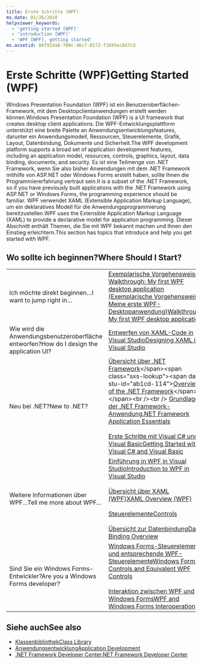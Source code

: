 ```yaml
---
title: Erste Schritte (WPF)
ms.date: 01/26/2018
helpviewer_keywords:
  - 'getting started [WPF]'
  - 'introduction [WPF]'
  - 'WPF [WPF], getting started'
ms.assetid: 04f91da8-708c-46c7-8172-f1695ec847cd
---
```

# <a name="getting-started-wpf"></a><span data-ttu-id="ab1cd-102">Erste Schritte (WPF)</span><span class="sxs-lookup"><span data-stu-id="ab1cd-102">Getting Started (WPF)</span></span>
<span data-ttu-id="ab1cd-103">Windows Presentation Foundation (WPF) ist ein Benutzeroberflächen-Framework, mit dem Desktopclientanwendungen erstellt werden können.</span><span class="sxs-lookup"><span data-stu-id="ab1cd-103">Windows Presentation Foundation (WPF) is a UI framework that creates desktop client applications.</span></span> <span data-ttu-id="ab1cd-104">Die WPF-Entwicklungsplattform unterstützt eine breite Palette an Anwendungsentwicklungsfeatures, darunter ein Anwendungsmodell, Ressourcen, Steuerelemente, Grafik, Layout, Datenbindung, Dokumente und Sicherheit.</span><span class="sxs-lookup"><span data-stu-id="ab1cd-104">The WPF development platform supports a broad set of application development features, including an application model, resources, controls, graphics, layout, data binding, documents, and security.</span></span> <span data-ttu-id="ab1cd-105">Es ist eine Teilmenge von .NET Framework, wenn Sie also bisher Anwendungen mit dem .NET Framework mithilfe von ASP.NET oder Windows Forms erstellt haben, sollte Ihnen die Programmiererfahrung vertraut sein.</span><span class="sxs-lookup"><span data-stu-id="ab1cd-105">It is a subset of the .NET Framework, so if you have previously built applications with the .NET Framework using ASP.NET or Windows Forms, the programming experience should be familiar.</span></span> <span data-ttu-id="ab1cd-106">WPF verwendet XAML (Extensible Application Markup Language), um ein deklaratives Modell für die Anwendungsprogrammierung bereitzustellen.</span><span class="sxs-lookup"><span data-stu-id="ab1cd-106">WPF uses the Extensible Application Markup Language (XAML) to provide a declarative model for application programming.</span></span> <span data-ttu-id="ab1cd-107">Dieser Abschnitt enthält Themen, die Sie mit WPF bekannt machen und Ihnen den Einstieg erleichtern.</span><span class="sxs-lookup"><span data-stu-id="ab1cd-107">This section has topics that introduce and help you get started with WPF.</span></span>  
  
## <a name="where-should-i-start"></a><span data-ttu-id="ab1cd-108">Wo sollte ich beginnen?</span><span class="sxs-lookup"><span data-stu-id="ab1cd-108">Where Should I Start?</span></span>  
  
|||  
|-|-|  
|<span data-ttu-id="ab1cd-109">Ich möchte direkt beginnen…</span><span class="sxs-lookup"><span data-stu-id="ab1cd-109">I want to jump right in…</span></span>|[<span data-ttu-id="ab1cd-110">Exemplarische Vorgehensweise: Walkthrough: My first WPF desktop application (Exemplarische Vorgehensweise: Meine erste WPF-Desktopanwendung)</span><span class="sxs-lookup"><span data-stu-id="ab1cd-110">Walkthrough: My first WPF desktop application</span></span>](../../../../docs/framework/wpf/getting-started/walkthrough-my-first-wpf-desktop-application.md)|  
|<span data-ttu-id="ab1cd-111">Wie wird die Anwendungsbenutzeroberfläche entworfen?</span><span class="sxs-lookup"><span data-stu-id="ab1cd-111">How do I design the application UI?</span></span>|[<span data-ttu-id="ab1cd-112">Entwerfen von XAML-Code in Visual Studio</span><span class="sxs-lookup"><span data-stu-id="ab1cd-112">Designing XAML in Visual Studio</span></span>](/visualstudio/designers/designing-xaml-in-visual-studio)|  
|<span data-ttu-id="ab1cd-113">Neu bei .NET?</span><span class="sxs-lookup"><span data-stu-id="ab1cd-113">New to .NET?</span></span>|<span data-ttu-id="ab1cd-114">[Übersicht über .NET Framework](https://msdn.microsoft.com/library/zw4w595w\(v=vs.140\).aspx)</span><span class="sxs-lookup"><span data-stu-id="ab1cd-114">[Overview of the .NET Framework](https://msdn.microsoft.com/library/zw4w595w\(v=vs.140\).aspx)</span></span><br /><br /> [<span data-ttu-id="ab1cd-115">Grundlagen der .NET Framework-Anwendung</span><span class="sxs-lookup"><span data-stu-id="ab1cd-115">.NET Framework Application Essentials</span></span>](../../../../docs/standard/application-essentials.md)<br /><br /> [<span data-ttu-id="ab1cd-116">Erste Schritte mit Visual C# und Visual Basic</span><span class="sxs-lookup"><span data-stu-id="ab1cd-116">Getting Started with Visual C# and Visual Basic</span></span>](/visualstudio/ide/getting-started-with-visual-csharp-and-visual-basic)|  
|<span data-ttu-id="ab1cd-117">Weitere Informationen über WPF...</span><span class="sxs-lookup"><span data-stu-id="ab1cd-117">Tell me more about WPF…</span></span>|[<span data-ttu-id="ab1cd-118">Einführung in WPF in Visual Studio</span><span class="sxs-lookup"><span data-stu-id="ab1cd-118">Introduction to WPF in Visual Studio</span></span>](../../../../docs/framework/wpf/getting-started/introduction-to-wpf-in-vs.md)<br /><br /> [<span data-ttu-id="ab1cd-119">Übersicht über XAML (WPF)</span><span class="sxs-lookup"><span data-stu-id="ab1cd-119">XAML Overview (WPF)</span></span>](../../../../docs/framework/wpf/advanced/xaml-overview-wpf.md)<br /><br /> [<span data-ttu-id="ab1cd-120">Steuerelemente</span><span class="sxs-lookup"><span data-stu-id="ab1cd-120">Controls</span></span>](../../../../docs/framework/wpf/controls/index.md)<br /><br /> [<span data-ttu-id="ab1cd-121">Übersicht zur Datenbindung</span><span class="sxs-lookup"><span data-stu-id="ab1cd-121">Data Binding Overview</span></span>](../../../../docs/framework/wpf/data/data-binding-overview.md)|  
|<span data-ttu-id="ab1cd-122">Sind Sie ein Windows Forms-Entwickler?</span><span class="sxs-lookup"><span data-stu-id="ab1cd-122">Are you a Windows Forms developer?</span></span>|[<span data-ttu-id="ab1cd-123">Windows Forms-Steuerelemente und entsprechende WPF-Steuerelemente</span><span class="sxs-lookup"><span data-stu-id="ab1cd-123">Windows Forms Controls and Equivalent WPF Controls</span></span>](../../../../docs/framework/wpf/advanced/windows-forms-controls-and-equivalent-wpf-controls.md)<br /><br /> [<span data-ttu-id="ab1cd-124">Interaktion zwischen WPF und Windows Forms</span><span class="sxs-lookup"><span data-stu-id="ab1cd-124">WPF and Windows Forms Interoperation</span></span>](../../../../docs/framework/wpf/advanced/wpf-and-windows-forms-interoperation.md)|  
  
## <a name="see-also"></a><span data-ttu-id="ab1cd-125">Siehe auch</span><span class="sxs-lookup"><span data-stu-id="ab1cd-125">See also</span></span>
- [<span data-ttu-id="ab1cd-126">Klassenbibliothek</span><span class="sxs-lookup"><span data-stu-id="ab1cd-126">Class Library</span></span>](../../../../docs/framework/wpf/class-library-wpf.md)
- [<span data-ttu-id="ab1cd-127">Anwendungsentwicklung</span><span class="sxs-lookup"><span data-stu-id="ab1cd-127">Application Development</span></span>](../../../../docs/framework/wpf/app-development/index.md)
- [<span data-ttu-id="ab1cd-128">.NET Framework Developer Center</span><span class="sxs-lookup"><span data-stu-id="ab1cd-128">.NET Framework Developer Center</span></span>](https://www.microsoft.com/net)
